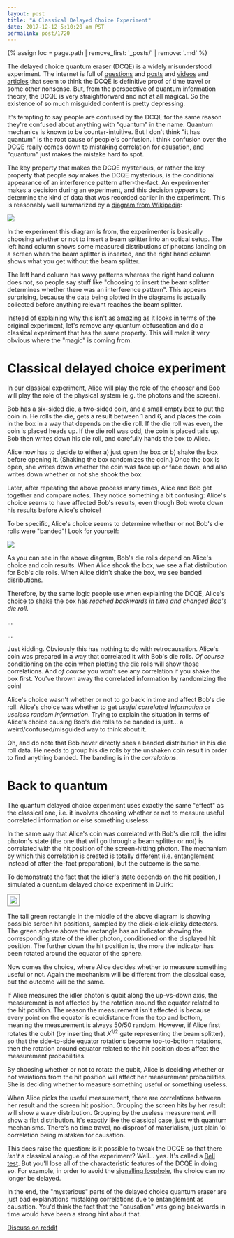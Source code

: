 ```yaml
---
layout: post
title: "A Classical Delayed Choice Experiment"
date: 2017-12-12 5:10:20 am PST
permalink: post/1720
---
```


{% assign loc = page.path | remove_first: '_posts/' | remove: '.md' %}

The delayed choice quantum eraser (DCQE) is a widely misunderstood experiment.
The internet is full of [questions](https://www.quora.com/Does-the-delayed-choice-quantum-eraser-experiment-prove-that-time-is-just-an-illusion) and [posts](http://www.louisdelmonte.com/a-classic-time-travel-paradox-double-slit-experiment-demonstrates-reverse-causality/) and [videos](https://www.youtube.com/watch?v=KnpCH9VRvPg) and [articles](https://io9.gizmodo.com/an-experiment-that-might-let-us-control-events-millions-1525760859) that seem to think the DCQE is definitive proof of time travel or some other nonsense.
But, from the perspective of quantum information theory, the DCQE is very straightforward and not at all magical.
So the existence of so much misguided content is pretty depressing.

It's tempting to say people are confused by the DCQE for the same reason they're confused about anything with "quantum" in the name.
Quantum mechanics is known to be counter-intuitive.
But I don't think "it has quantum" is the root cause of people's confusion.
I think confusion over the DCQE really comes down to mistaking correlation for causation, and "quantum" just makes the mistake hard to spot.

The key property that makes the DCQE mysterious, or rather the key property that people *say* makes the DCQE mysterious, is the conditional appearance of an interference pattern after-the-fact.
An experimenter makes a decision during an experiment, and this decision *appears* to determine the kind of data that was recorded earlier in the experiment.
This is reasonably well summarized by a [diagram from Wikipedia](https://en.wikipedia.org/wiki/Delayed_choice_quantum_eraser#The_experiment_of_Kim_et_al._(2000)):

<img style="max-width:100%;" src="/assets/{{ loc }}/quantum-wavy-choice.png"/>

In the experiment this diagram is from, the experimenter is basically choosing whether or not to insert a beam splitter into an optical setup.
The left hand column shows some measured distributions of photons landing on a screen when the beam splitter is inserted, and the right hand column shows what you get without the beam splitter.

The left hand column has wavy patterns whereas the right hand column does not, so people say stuff like "choosing to insert the beam splitter determines whether there was an interference pattern".
This appears surprising, because the data being plotted in the diagrams is actually collected before anything relevant reaches the beam splitter.

Instead of explaining why this isn't as amazing as it looks in terms of the original experiment, let's remove any quantum obfuscation and do a classical experiment that has the same property.
This will make it very obvious where the "magic" is coming from.


# Classical delayed choice experiment

In our classical experiment, Alice will play the role of the chooser and Bob will play the role of the physical system (e.g. the photons and the screen).

Bob has a six-sided die, a two-sided coin, and a small empty box to put the coin in.
He rolls the die, gets a result between 1 and 6, and places the coin in the box in a way that depends on the die roll.
If the die roll was even, the coin is placed heads up.
If the die roll was odd, the coin is placed tails up.
Bob then writes down his die roll, and carefully hands the box to Alice.

Alice now has to decide to either a) just open the box or b) shake the box before opening it.
(Shaking the box randomizes the coin.)
Once the box is open, she writes down whether the coin was face up or face down, and also writes down whether or not she shook the box.

Later, after repeating the above process many times, Alice and Bob get together and compare notes.
They notice something a bit confusing: Alice's choice seems to have affected Bob's results, even though Bob wrote down his results before Alice's choice!

To be specific, Alice's choice seems to determine whether or not Bob's die rolls were "banded"!
Look for yourself:

<img style="max-width:100%;" src="/assets/{{ loc }}/classical-banded-choice.png"/>

As you can see in the above diagram, Bob's die rolls depend on Alice's choice and coin results.
When Alice shook the box, we see a flat distribution for Bob's die rolls.
When Alice didn't shake the box, we see banded disributions.

Therefore, by the same logic people use when explaining the DCQE, Alice's choice to shake the box has *reached backwards in time and changed Bob's die roll*.

...

...

Just kidding.
Obviously this has nothing to do with retrocausation.
Alice's coin was prepared in a way that correlated it with Bob's die rolls.
*Of course* conditioning on the coin when plotting the die rolls will show those correlations.
And *of course* you won't see any correlation if you shake the box first.
You've thrown away the correlated information by randomizing the coin!

Alice's choice wasn't whether or not to go back in time and affect Bob's die roll.
Alice's choice was whether to get *useful correlated information* or *useless random information*.
Trying to explain the situation in terms of Alice's choice causing Bob's die rolls to be banded is just... a weird/confused/misguided way to think about it.

Oh, and do note that Bob never directly sees a banded distribution in his die roll data.
He needs to group his die rolls by the unshaken coin result in order to find anything banded.
The banding is in the *correlations*.


# Back to quantum

The quantum delayed choice experiment uses exactly the same "effect" as the classical one, i.e. it involves choosing whether or not to measure useful correlated information or else something useless.

In the same way that Alice's coin was correlated with Bob's die roll, the idler photon's state (the one that will go through a beam splitter or not) is correlated with the hit position of the screen-hitting photon.
The mechanism by which this correlation is created is totally different (i.e. entanglement instead of after-the-fact preparation), but the outcome is the same.

To demonstrate the fact that the idler's state depends on the hit position, I simulated a quantum delayed choice experiment in Quirk:

<img style="max-width:100%; border:1px solid gray; padding: 5px;" src="/assets/{{ loc }}/quirk-delayed-choice-sim.gif"/>

The tall green rectangle in the middle of the above diagram is showing possible screen hit positions, sampled by the click-click-clicky detectors.
The green sphere above the rectangle has an indicator showing the corresponding state of the idler photon, conditioned on the displayed hit position.
The further down the hit position is, the more the indicator has been rotated around the equator of the sphere.

Now comes the choice, where Alice decides whether to measure something useful or not.
Again the mechanism will be different from the classical case, but the outcome will be the same.

If Alice measures the idler photon's qubit along the up-vs-down axis, the measurement is not affected by the rotation around the equator related to the hit position.
The reason the measurement isn't affected is because every point on the equator is equidistance from the top and bottom, meaning the measurement is always 50/50 random.
However, if Alice first rotates the qubit (by inserting that $X^{1/2}$ gate representing the beam splitter), so that the side-to-side equator rotations become top-to-bottom rotations, then the rotation around equator related to the hit position does affect the measurement probabilities.

By choosing whether or not to rotate the qubit, Alice is deciding whether or not variations from the hit position will affect her measurement probabilities.
She is deciding whether to measure something useful or something useless.

When Alice picks the useful measurement, there are correlations between her result and the screen hit position.
Grouping the screen hits by her result will show a wavy distribution.
Grouping by the useless measurement will show a flat distribution.
It's exactly like the classical case, just with quantum mechanisms.
There's no time travel, no disproof of materialism, just plain 'ol correlation being mistaken for causation.

This does raise the question: is it possible to tweak the DCQE so that there *isn't* a classical analogue of the experiment?
Well... yes.
It's called a [Bell test](https://en.wikipedia.org/wiki/Bell_test_experiments).
But you'll lose all of the characteristic features of the DCQE in doing so.
For example, in order to avoid the [signalling loophole](https://en.wikipedia.org/wiki/Loopholes_in_Bell_test_experiments#Communication,_or_locality), the choice can no longer be delayed.

In the end, the "mysterious" parts of the delayed choice quantum eraser are just bad explanations mistaking correlations due to entanglement as causation.
You'd think the fact that the "causation" was going backwards in time would have been a strong hint about that.

[Discuss on reddit](https://www.reddit.com/r/algassert/comments/7jf9ig/comment_thread_a_classical_delayed_choice/)
